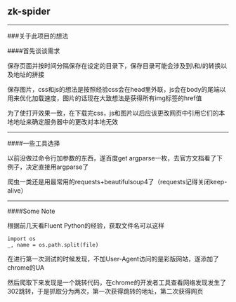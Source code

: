 ## zk-spider
-----
###关于此项目的想法

####首先谈谈需求

保存页面并按时间分隔保存在设定的目录下，保存目录可能会涉及到\和/的转换以及地址的拼接

保存图片，css和js的想法是按照经验css会在head里外联，js会在body的尾端以用来优化加载速度，图片的话现在大致想法是获得所有img标签的href值

为了使打开效果一致，在下载完css，js和图片以后应该更改网页中引用它们的本地地址来确定服务器中的更改对本地无效

-----

####一些工具选择

以前没做过命令行加参数的东西，遂百度get argparse一枚，去官方文档看了下例子，决定直接用argparse了

爬虫一类还是用最常用的requests+beautifulsoup4了（requests记得关闭keep-alive）


-----
####Some Note

根据前几天看Fluent Python的经验，获取文件名可以这样

    import os  
    _, name = os.path.split(file)

在进行第一次测试的时候发现，不加User-Agent访问的是彩版网站，遂添加了chrome的UA

然后爬取下来发现是一个跳转代码，在chrome的开发者工具查看网络发现发生了302跳转，于是抓取分为两次，第一次获得跳转的地址，第二次获得网页

